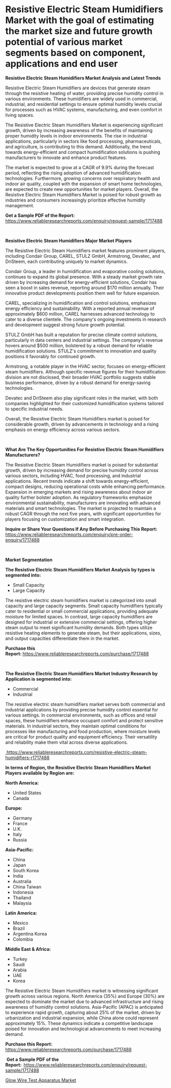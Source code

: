 <p><h1>Resistive Electric Steam Humidifiers Market with the goal of estimating the market size and future growth potential of various market segments based on component, applications and end user</h1></p><p><strong>Resistive Electric Steam Humidifiers Market Analysis and Latest Trends</strong></p>
<p><p>Resistive Electric Steam Humidifiers are devices that generate steam through the resistive heating of water, providing precise humidity control in various environments. These humidifiers are widely used in commercial, industrial, and residential settings to ensure optimal humidity levels crucial for processes such as HVAC systems, manufacturing, and even comfort in living spaces.</p><p>The Resistive Electric Steam Humidifiers Market is experiencing significant growth, driven by increasing awareness of the benefits of maintaining proper humidity levels in indoor environments. The rise in industrial applications, particularly in sectors like food processing, pharmaceuticals, and agriculture, is contributing to this demand. Additionally, the trend towards energy-efficient and compact humidification solutions is pushing manufacturers to innovate and enhance product features.</p><p>The market is expected to grow at a CAGR of 9.9% during the forecast period, reflecting the rising adoption of advanced humidification technologies. Furthermore, growing concerns over respiratory health and indoor air quality, coupled with the expansion of smart home technologies, are expected to create new opportunities for market players. Overall, the Resistive Electric Steam Humidifiers Market is poised for robust growth as industries and consumers increasingly prioritize effective humidity management.</p></p>
<p><strong>Get a Sample PDF of the Report:&nbsp;</strong> <a href="https://www.reliableresearchreports.com/enquiry/request-sample/1717488?utm_campaign=3007&utm_medium=2&utm_source=Github&utm_content=ia&utm_term=25032025&utm_id=resistive-electric-steam-humidifiers">https://www.reliableresearchreports.com/enquiry/request-sample/1717488</a></p>
<p>&nbsp;</p>
<p><strong>Resistive Electric Steam Humidifiers Major Market Players</strong></p>
<p><p>The Resistive Electric Steam Humidifiers market features prominent players, including Condair Group, CAREL, STULZ GmbH, Armstrong, Devatec, and DriSteem, each contributing uniquely to market dynamics.</p><p>Condair Group, a leader in humidification and evaporative cooling solutions, continues to expand its global presence. With a steady market growth rate driven by increasing demand for energy-efficient solutions, Condair has seen a boost in sales revenue, reporting around $170 million annually. Their innovative product developments position them well for future expansion.</p><p>CAREL, specializing in humidification and control solutions, emphasizes energy efficiency and sustainability. With a reported annual revenue of approximately $600 million, CAREL harnesses advanced technology to cater to a diverse clientele. The company's ongoing investments in research and development suggest strong future growth potential.</p><p>STULZ GmbH has built a reputation for precise climate control solutions, particularly in data centers and industrial settings. The company's revenue hovers around $500 million, bolstered by a robust demand for reliable humidification solutions. STULZ's commitment to innovation and quality positions it favorably for continued growth.</p><p>Armstrong, a notable player in the HVAC sector, focuses on energy-efficient steam humidifiers. Although specific revenue figures for their humidification division are not disclosed, their broader HVAC portfolio suggests stable business performance, driven by a robust demand for energy-saving technologies.</p><p>Devatec and DriSteem also play significant roles in the market, with both companies highlighted for their customized humidification systems tailored to specific industrial needs.</p><p>Overall, the Resistive Electric Steam Humidifiers market is poised for considerable growth, driven by advancements in technology and a rising emphasis on energy efficiency across various sectors.</p></p>
<p>&nbsp;</p>
<p><strong>What Are The Key Opportunities For Resistive Electric Steam Humidifiers Manufacturers?</strong></p>
<p><p>The Resistive Electric Steam Humidifiers market is poised for substantial growth, driven by increasing demand for precise humidity control across various sectors, including HVAC, food processing, and industrial applications. Recent trends indicate a shift towards energy-efficient, compact designs, reducing operational costs while enhancing performance. Expansion in emerging markets and rising awareness about indoor air quality further bolster adoption. As regulatory frameworks emphasize environmental sustainability, manufacturers are innovating with advanced materials and smart technologies. The market is projected to maintain a robust CAGR through the next five years, with significant opportunities for players focusing on customization and smart integration.</p></p>
<p><strong>Inquire or Share Your Questions If Any Before Purchasing This Report:</strong> <a href="https://www.reliableresearchreports.com/enquiry/pre-order-enquiry/1717488?utm_campaign=3007&utm_medium=2&utm_source=Github&utm_content=ia&utm_term=25032025&utm_id=resistive-electric-steam-humidifiers">https://www.reliableresearchreports.com/enquiry/pre-order-enquiry/1717488</a></p>
<p>&nbsp;</p>
<p><strong>Market Segmentation</strong></p>
<p><strong>The Resistive Electric Steam Humidifiers Market Analysis by types is segmented into:</strong></p>
<p><ul><li>Small Capacity</li><li>Large Capacity</li></ul></p>
<p><p>The resistive electric steam humidifiers market is categorized into small capacity and large capacity segments. Small capacity humidifiers typically cater to residential or small commercial applications, providing adequate moisture for limited spaces. In contrast, large capacity humidifiers are designed for industrial or extensive commercial settings, offering higher steam output to meet significant humidity demands. Both types utilize resistive heating elements to generate steam, but their applications, sizes, and output capacities differentiate them in the market.</p></p>
<p><strong>Purchase this Report:&nbsp;</strong><a href="https://www.reliableresearchreports.com/purchase/1717488?utm_campaign=3007&utm_medium=2&utm_source=Github&utm_content=ia&utm_term=25032025&utm_id=resistive-electric-steam-humidifiers">https://www.reliableresearchreports.com/purchase/1717488</a></p>
<p>&nbsp;</p>
<p><strong>The Resistive Electric Steam Humidifiers Market Industry Research by Application is segmented into:</strong></p>
<p><ul><li>Commercial</li><li>Industrial</li></ul></p>
<p><p>The resistive electric steam humidifiers market serves both commercial and industrial applications by providing precise humidity control essential for various settings. In commercial environments, such as offices and retail spaces, these humidifiers enhance occupant comfort and protect sensitive materials. In industrial sectors, they maintain optimal conditions for processes like manufacturing and food production, where moisture levels are critical for product quality and equipment efficiency. Their versatility and reliability make them vital across diverse applications.</p></p>
<p><a href="https://www.reliableresearchreports.com/resistive-electric-steam-humidifiers-r1717488?utm_campaign=3007&utm_medium=2&utm_source=Github&utm_content=ia&utm_term=25032025&utm_id=resistive-electric-steam-humidifiers">&nbsp;https://www.reliableresearchreports.com/resistive-electric-steam-humidifiers-r1717488</a></p>
<p><strong>In terms of Region, the Resistive Electric Steam Humidifiers Market Players available by Region are:</strong></p>
<p>
    <p> <strong> North America: </strong>
        <ul>
            <li>United States</li>
            <li>Canada</li>
        </ul>
        </p> 
    <p> <strong> Europe: </strong>
        <ul>
            <li>Germany</li>
            <li>France</li>
            <li>U.K.</li>
            <li>Italy</li>
            <li>Russia</li>
        </ul>
        </p> 
    <p> <strong> Asia-Pacific: </strong>
        <ul>
            <li>China</li>
            <li>Japan</li>
            <li>South Korea</li>
            <li>India</li>
            <li>Australia</li>
            <li>China Taiwan</li>
            <li>Indonesia</li>
            <li>Thailand</li>
            <li>Malaysia</li>
        </ul>
        </p> 
    <p> <strong> Latin America: </strong>
        <ul>
            <li>Mexico</li>
            <li>Brazil</li>
            <li>Argentina Korea</li>
            <li>Colombia</li>
        </ul>
        </p> 
    <p> <strong> Middle East & Africa: </strong>
        <ul>
            <li>Turkey</li>
            <li>Saudi</li>
            <li>Arabia</li>
            <li>UAE</li>
            <li>Korea</li>
        </ul>
    </p>
    </p>
<p><p>The Resistive Electric Steam Humidifiers market is witnessing significant growth across various regions. North America (35%) and Europe (30%) are expected to dominate the market due to advanced infrastructure and rising awareness of humidity control solutions. Asia-Pacific (APAC) is anticipated to experience rapid growth, capturing about 25% of the market, driven by urbanization and industrial expansion, while China alone could represent approximately 15%. These dynamics indicate a competitive landscape poised for innovation and technological advancements to meet increasing demand.</p></p>
<p><strong>Purchase this Report: </strong><a href="https://www.reliableresearchreports.com/purchase/1717488?utm_campaign=3007&utm_medium=2&utm_source=Github&utm_content=ia&utm_term=25032025&utm_id=resistive-electric-steam-humidifiers">https://www.reliableresearchreports.com/purchase/1717488</a></p>
<p>&nbsp;<strong>Get a Sample PDF of the Report:&nbsp;&nbsp;</strong><a href="https://www.reliableresearchreports.com/enquiry/request-sample/1717488?utm_campaign=3007&utm_medium=2&utm_source=Github&utm_content=ia&utm_term=25032025&utm_id=resistive-electric-steam-humidifiers">https://www.reliableresearchreports.com/enquiry/request-sample/1717488</a></p>
<p><strong></strong></p>
<p><p><a href="https://github.com/viipposahko25/Market-Research-Report-List-1/blob/main/glow-wire-test-apparatus-market.md?utm_campaign=3007&utm_medium=2&utm_source=Github&utm_content=ia&utm_term=25032025&utm_id=resistive-electric-steam-humidifiers">Glow Wire Test Apparatus Market</a></p></p>